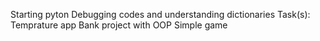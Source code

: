 Starting pyton 
Debugging codes and understanding dictionaries
Task(s):
Temprature app
Bank project with OOP
Simple game